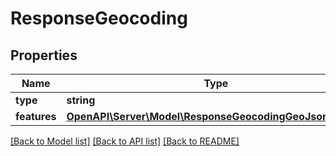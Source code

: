 # ResponseGeocoding

## Properties
Name | Type | Description | Notes
------------ | ------------- | ------------- | -------------
**type** | **string** |  | 
**features** | [**OpenAPI\Server\Model\ResponseGeocodingGeoJsonFeature**](ResponseGeocodingGeoJsonFeature.md) |  | 

[[Back to Model list]](../README.md#documentation-for-models) [[Back to API list]](../README.md#documentation-for-api-endpoints) [[Back to README]](../README.md)


